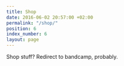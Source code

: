 ```yaml
---
title: Shop
date: 2016-06-02 20:57:00 +02:00
permalink: "/shop/"
position: 6
index_number: 6
layout: page
---
```


Shop stuff? Redirect to bandcamp, probably.
